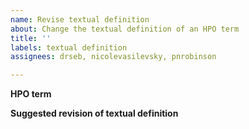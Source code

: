 ```yaml
---
name: Revise textual definition
about: Change the textual definition of an HPO term
title: ''
labels: textual definition
assignees: drseb, nicolevasilevsky, pnrobinson

---
```


**HPO term**


**Suggested revision of textual definition**
